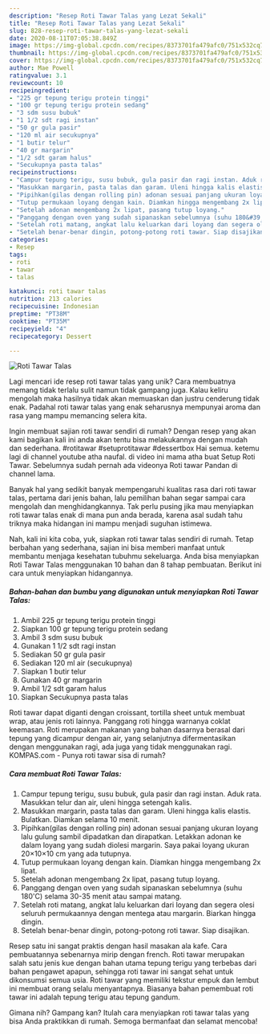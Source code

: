 ```yaml
---
description: "Resep Roti Tawar Talas yang Lezat Sekali"
title: "Resep Roti Tawar Talas yang Lezat Sekali"
slug: 828-resep-roti-tawar-talas-yang-lezat-sekali
date: 2020-08-11T07:05:38.849Z
image: https://img-global.cpcdn.com/recipes/8373701fa479afc0/751x532cq70/roti-tawar-talas-foto-resep-utama.jpg
thumbnail: https://img-global.cpcdn.com/recipes/8373701fa479afc0/751x532cq70/roti-tawar-talas-foto-resep-utama.jpg
cover: https://img-global.cpcdn.com/recipes/8373701fa479afc0/751x532cq70/roti-tawar-talas-foto-resep-utama.jpg
author: Mae Powell
ratingvalue: 3.1
reviewcount: 10
recipeingredient:
- "225 gr tepung terigu protein tinggi"
- "100 gr tepung terigu protein sedang"
- "3 sdm susu bubuk"
- "1 1/2 sdt ragi instan"
- "50 gr gula pasir"
- "120 ml air secukupnya"
- "1 butir telur"
- "40 gr margarin"
- "1/2 sdt garam halus"
- "Secukupnya pasta talas"
recipeinstructions:
- "Campur tepung terigu, susu bubuk, gula pasir dan ragi instan. Aduk rata. Masukkan telur dan air, uleni hingga setengah kalis."
- "Masukkan margarin, pasta talas dan garam. Uleni hingga kalis elastis. Bulatkan. Diamkan selama 10 menit."
- "Pipihkan(gilas dengan rolling pin) adonan sesuai panjang ukuran loyang lalu gulung sambil dipadatkan dan dirapatkan. Letakkan adonan ke dalam loyang yang sudah diolesi margarin. Saya pakai loyang ukuran 20×10×10 cm yang ada tutupnya."
- "Tutup permukaan loyang dengan kain. Diamkan hingga mengembang 2x lipat."
- "Setelah adonan mengembang 2x lipat, pasang tutup loyang."
- "Panggang dengan oven yang sudah sipanaskan sebelumnya (suhu 180&#39;C) selama 30-35 menit atau sampai matang."
- "Setelah roti matang, angkat lalu keluarkan dari loyang dan segera olesi seluruh permukaannya dengan mentega atau margarin. Biarkan hingga dingin."
- "Setelah benar-benar dingin, potong-potong roti tawar. Siap disajikan."
categories:
- Resep
tags:
- roti
- tawar
- talas

katakunci: roti tawar talas 
nutrition: 213 calories
recipecuisine: Indonesian
preptime: "PT38M"
cooktime: "PT35M"
recipeyield: "4"
recipecategory: Dessert

---
```



![Roti Tawar Talas](https://img-global.cpcdn.com/recipes/8373701fa479afc0/751x532cq70/roti-tawar-talas-foto-resep-utama.jpg)

Lagi mencari ide resep roti tawar talas yang unik? Cara membuatnya memang tidak terlalu sulit namun tidak gampang juga. Kalau keliru mengolah maka hasilnya tidak akan memuaskan dan justru cenderung tidak enak. Padahal roti tawar talas yang enak seharusnya mempunyai aroma dan rasa yang mampu memancing selera kita.

Ingin membuat sajian roti tawar sendiri di rumah? Dengan resep yang akan kami bagikan kali ini anda akan tentu bisa melakukannya dengan mudah dan sederhana. #rotitawar #setuprotitawar #dessertbox Hai semua. ketemu lagi di channel youtube atha naufal. di video ini mama atha buat Setup Roti Tawar. Sebelumnya sudah pernah ada videonya Roti tawar Pandan di channel lama.

Banyak hal yang sedikit banyak mempengaruhi kualitas rasa dari roti tawar talas, pertama dari jenis bahan, lalu pemilihan bahan segar sampai cara mengolah dan menghidangkannya. Tak perlu pusing jika mau menyiapkan roti tawar talas enak di mana pun anda berada, karena asal sudah tahu triknya maka hidangan ini mampu menjadi suguhan istimewa.


Nah, kali ini kita coba, yuk, siapkan roti tawar talas sendiri di rumah. Tetap berbahan yang sederhana, sajian ini bisa memberi manfaat untuk membantu menjaga kesehatan tubuhmu sekeluarga. Anda bisa menyiapkan Roti Tawar Talas menggunakan 10 bahan dan 8 tahap pembuatan. Berikut ini cara untuk menyiapkan hidangannya.

<!--inarticleads1-->

##### Bahan-bahan dan bumbu yang digunakan untuk menyiapkan Roti Tawar Talas:

1. Ambil 225 gr tepung terigu protein tinggi
1. Siapkan 100 gr tepung terigu protein sedang
1. Ambil 3 sdm susu bubuk
1. Gunakan 1 1/2 sdt ragi instan
1. Sediakan 50 gr gula pasir
1. Sediakan 120 ml air (secukupnya)
1. Siapkan 1 butir telur
1. Gunakan 40 gr margarin
1. Ambil 1/2 sdt garam halus
1. Siapkan Secukupnya pasta talas


Roti tawar dapat diganti dengan croissant, tortilla sheet untuk membuat wrap, atau jenis roti lainnya. Panggang roti hingga warnanya coklat keemasan. Roti merupakan makanan yang bahan dasarnya berasal dari tepung yang dicampur dengan air, yang selanjutnya difermentasikan dengan menggunakan ragi, ada juga yang tidak menggunakan ragi. KOMPAS.com - Punya roti tawar sisa di rumah? 

<!--inarticleads2-->

##### Cara membuat Roti Tawar Talas:

1. Campur tepung terigu, susu bubuk, gula pasir dan ragi instan. Aduk rata. Masukkan telur dan air, uleni hingga setengah kalis.
1. Masukkan margarin, pasta talas dan garam. Uleni hingga kalis elastis. Bulatkan. Diamkan selama 10 menit.
1. Pipihkan(gilas dengan rolling pin) adonan sesuai panjang ukuran loyang lalu gulung sambil dipadatkan dan dirapatkan. Letakkan adonan ke dalam loyang yang sudah diolesi margarin. Saya pakai loyang ukuran 20×10×10 cm yang ada tutupnya.
1. Tutup permukaan loyang dengan kain. Diamkan hingga mengembang 2x lipat.
1. Setelah adonan mengembang 2x lipat, pasang tutup loyang.
1. Panggang dengan oven yang sudah sipanaskan sebelumnya (suhu 180&#39;C) selama 30-35 menit atau sampai matang.
1. Setelah roti matang, angkat lalu keluarkan dari loyang dan segera olesi seluruh permukaannya dengan mentega atau margarin. Biarkan hingga dingin.
1. Setelah benar-benar dingin, potong-potong roti tawar. Siap disajikan.


Resep satu ini sangat praktis dengan hasil masakan ala kafe. Cara pembuatannya sebenarnya mirip dengan french. Roti tawar merupakan salah satu jenis kue dengan bahan utama tepung terigu yang terbebas dari bahan pengawet apapun, sehingga roti tawar ini sangat sehat untuk dikonsumsi semua usia. Roti tawar yang memiliki tekstur empuk dan lembut ini membuat orang selalu menyantapnya. Biasanya bahan pemembuat roti tawar ini adalah tepung terigu atau tepung gandum. 

Gimana nih? Gampang kan? Itulah cara menyiapkan roti tawar talas yang bisa Anda praktikkan di rumah. Semoga bermanfaat dan selamat mencoba!
